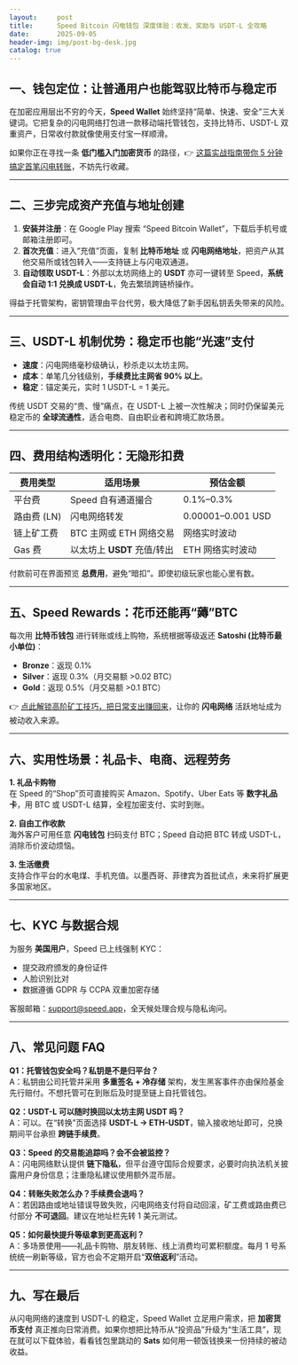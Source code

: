 ```yaml
---
layout:     post
title:      Speed Bitcoin 闪电钱包 深度体验：收发、奖励与 USDT-L 全攻略
date:       2025-09-05
header-img: img/post-bg-desk.jpg
catalog: true
---
```


## 一、钱包定位：让普通用户也能驾驭比特币与稳定币  
在加密应用层出不穷的今天，**Speed Wallet** 始终坚持“简单、快速、安全”三大关键词。它把复杂的闪电网络打包进一款移动端托管钱包，支持比特币、USDT-L 双重资产，日常收付款就像使用支付宝一样顺滑。

如果你正在寻找一条 **低门槛入门加密货币** 的路径，👉 [这篇实战指南带你 5 分钟搞定首笔闪电转账](https://okxdog.com/)，不妨先行收藏。

---

## 二、三步完成资产充值与地址创建  
1. **安装并注册**：在 Google Play 搜索 “Speed Bitcoin Wallet”，下载后手机号或邮箱注册即可。  
2. **首次充值**：进入“充值”页面，复制 **比特币地址** 或 **闪电网络地址**，把资产从其他交易所或钱包转入——支持链上与闪电双通道。  
3. **自动领取 USDT-L**：外部以太坊网络上的 **USDT** 亦可一键转至 Speed，**系统会自动 1:1 兑换成 USDT-L**，免去繁琐跨链桥操作。

得益于托管架构，密钥管理由平台代劳，极大降低了新手因私钥丢失带来的风险。

---

## 三、USDT-L 机制优势：稳定币也能“光速”支付  
- **速度**：闪电网络毫秒级确认，秒杀走以太坊主网。  
- **成本**：单笔几分钱级别，**手续费比主网省 90% 以上**。  
- **稳定**：锚定美元，实时 1 USDT-L = 1 美元。  

传统 USDT 交易的“贵、慢”痛点，在 USDT-L 上被一次性解决；同时仍保留美元稳定币的 **全球流通性**，适合电商、自由职业者和跨境汇款场景。

---

## 四、费用结构透明化：无隐形扣费  
| 费用类型       | 适用场景                              | 预估金额          |
|----------------|---------------------------------------|-------------------|
| 平台费         | Speed 自有通道撮合                    | 0.1%–0.3%         |
| 路由费 (LN)    | 闪电网络转发                          | 0.00001–0.001 USD |
| 链上矿工费     | BTC 主网或 ETH 网络交易               | 网络实时波动      |
| Gas 费         | 以太坊上 **USDT** 充值/转出           | ETH 网络实时波动  |

付款前可在界面预览 **总费用**，避免“暗扣”。即使初级玩家也能心里有数。

---

## 五、Speed Rewards：花币还能再“薅”BTC  
每次用 **比特币钱包** 进行转账或线上购物，系统根据等级返还 **Satoshi (比特币最小单位)**：

- **Bronze**：返现 0.1%  
- **Silver**：返现 0.3%（月交易额 >0.02 BTC）  
- **Gold**：返现 0.5%（月交易额 >0.1 BTC）

👉 [点此解锁高阶矿工技巧，把日常支出赚回来](https://okxdog.com/)，让你的 **闪电网络** 活跃地址成为被动收入来源。

---

## 六、实用性场景：礼品卡、电商、远程劳务  
**1. 礼品卡购物**  
在 Speed 的“Shop”页可直接购买 Amazon、Spotify、Uber Eats 等 **数字礼品卡**，用 BTC 或 USDT-L 结算，全程加密支付、实时到账。

**2. 自由工作收款**  
海外客户可用任意 **闪电钱包** 扫码支付 BTC；Speed 自动把 BTC 转成 USDT-L，消除币价波动烦恼。

**3. 生活缴费**  
支持合作平台的水电煤、手机充值。以墨西哥、菲律宾为首批试点，未来将扩展更多国家地区。

---

## 七、KYC 与数据合规  
为服务 **美国用户**，Speed 已上线强制 KYC：  
- 提交政府颁发的身份证件  
- 人脸识别比对  
- 数据遵循 GDPR 与 CCPA 双重加密存储  

客服邮箱：support@speed.app，全天候处理合规与隐私询问。

---

## 八、常见问题 FAQ  

**Q1：托管钱包安全吗？私钥是不是归平台？**  
A：私钥由公司托管并采用 **多重签名 + 冷存储** 架构，发生黑客事件亦由保险基金先行赔付。不想托管可在到账后及时提至链上自托管钱包。

**Q2：USDT-L 可以随时换回以太坊主网 USDT 吗？**  
A：可以。在“转换”页面选择 **USDT-L → ETH-USDT**，输入接收地址即可，兑换期间平台承担 **跨链手续费**。

**Q3：Speed 的交易能追踪吗？会不会被监控？**  
A：闪电网络默认提供 **链下隐私**，但平台遵守国际合规要求，必要时向执法机关披露用户身份信息；注重隐私建议使用额外混币层。

**Q4：转账失败怎么办？手续费会退吗？**  
A：若因路由或地址错误导致失败，闪电网络支付将自动回滚，矿工费或路由费已付部分 **不可退回**。建议在地址栏先转 1 美元测试。

**Q5：如何最快提升等级拿到更高返利？**  
A：多场景使用——礼品卡购物、朋友转账、线上消费均可累积额度。每月 1 号系统统一刷新等级，官方也会不定期开启“**双倍返利**”活动。

---

## 九、写在最后  
从闪电网络的速度到 USDT-L 的稳定，Speed Wallet 立足用户需求，把 **加密货币支付** 真正推向日常消费。如果你想把比特币从“投资品”升级为“生活工具”，现在就可以下载体验，看看钱包里跳动的 **Sats** 如何用一顿饭钱换来一份持续的被动收益。